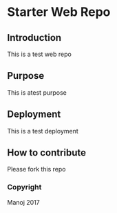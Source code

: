 # Starter Web Repo


## Introduction

This is a test web repo

## Purpose

This is atest purpose

## Deployment

This is a test deployment

## How to contribute

Please fork this repo

### Copyright

Manoj 2017



